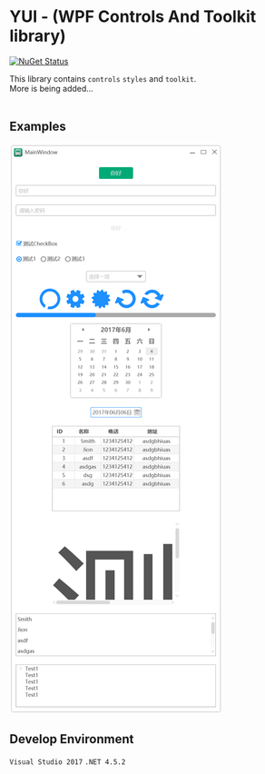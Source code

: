 # YUI - (WPF Controls And Toolkit library)

[![NuGet Status](https://img.shields.io/badge/YUI.WPF-1.3.9-blue)](https://www.nuget.org/packages/YUI.WPF/)

This library contains `controls` `styles` and `toolkit`.<br />
More is being added...<br /><br />

## Examples
![示例图片](image.png)

## Develop Environment
`Visual Studio 2017` `.NET 4.5.2`<br />
